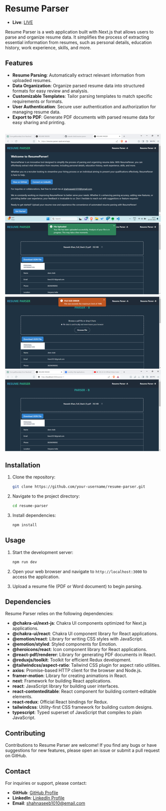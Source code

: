 # Resume Parser

- **Live**: [LIVE](https://resume-parser-zeta.vercel.app/)

Resume Parser is a web application built with Next.js that allows users to parse and organize resume data. It simplifies the process of extracting essential information from resumes, such as personal details, education history, work experience, skills, and more.

## Features

- **Resume Parsing**: Automatically extract relevant information from uploaded resumes.
- **Data Organization**: Organize parsed resume data into structured formats for easy review and analysis.
- **Customizable Templates**: Tailor parsing templates to match specific requirements or formats.
- **User Authentication**: Secure user authentication and authorization for managing resume data.
- **Export to PDF**: Generate PDF documents with parsed resume data for easy sharing and printing.

##

![Home page](/public/a.png)
![Max Size](/public/b.png)
![Success](/public/c.png)
![Parser](/public/d.png)

## Installation

1. Clone the repository:

   ```bash
   git clone https://github.com/your-username/resume-parser.git
   ```

2. Navigate to the project directory:

   ```bash
   cd resume-parser
   ```

3. Install dependencies:

   ```bash
   npm install
   ```

## Usage

1. Start the development server:

   ```bash
   npm run dev
   ```

2. Open your web browser and navigate to `http://localhost:3000` to access the application.

3. Upload a resume file (PDF or Word document) to begin parsing.

## Dependencies

Resume Parser relies on the following dependencies:

- **@chakra-ui/next-js**: Chakra UI components optimized for Next.js applications.
- **@chakra-ui/react**: Chakra UI component library for React applications.
- **@emotion/react**: Library for writing CSS styles with JavaScript.
- **@emotion/styled**: Styled components for Emotion.
- **@heroicons/react**: Icon component library for React applications.
- **@react-pdf/renderer**: Library for generating PDF documents in React.
- **@reduxjs/toolkit**: Toolkit for efficient Redux development.
- **@tailwindcss/aspect-ratio**: Tailwind CSS plugin for aspect ratio utilities.
- **axios**: Promise-based HTTP client for the browser and Node.js.
- **framer-motion**: Library for creating animations in React.
- **next**: Framework for building React applications.
- **react**: JavaScript library for building user interfaces.
- **react-contenteditable**: React component for building content-editable elements.
- **react-redux**: Official React bindings for Redux.
- **tailwindcss**: Utility-first CSS framework for building custom designs.
- **typescript**: Typed superset of JavaScript that compiles to plain JavaScript.

## Contributing

Contributions to Resume Parser are welcome! If you find any bugs or have suggestions for new features, please open an issue or submit a pull request on GitHub.

## Contact

For inquiries or support, please contact:

- **GitHub**: [GitHub Profile](https://github.com/naseeb-shah)
- **LinkedIn**: [LinkedIn Profile](https://www.linkedin.com/in/naseeb-khan-deenshah/)
- **Email**: shahnaseeb1010@email.com
